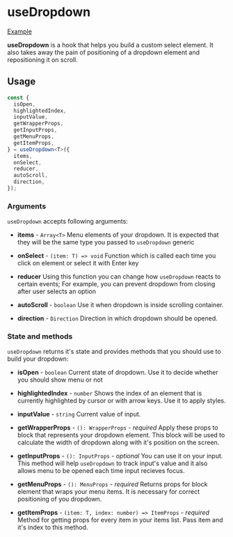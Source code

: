 # useDropdown

[Example](https://redmadrobot.github.io/use-dropdown)

**useDropdown** is a hook that helps you build a custom
select element. It also takes away the pain
of positioning of a dropdown element and repositioning it
on scroll.

## Usage

```typescript jsx
const {
  isOpen,
  highlightedIndex,
  inputValue,
  getWrapperProps,
  getInputProps,
  getMenuProps,
  getItemProps,
} = useDropdown<T>({
  items,
  onSelect,
  reducer,
  autoScroll,
  direction,
});
```

### Arguments

`useDropdown` accepts following arguments:

- **items** - `Array<T>`
  Menu elements of your dropdown. It is expected that they will
  be the same type you passed to `useDropdown` generic

- **onSelect** - `(item: T) => void`
  Function which is called each time you click on element or
  select it with Enter key

- **reducer**
  Using this function you can change how `useDropdown` reacts
  to certain events; For example, you can prevent dropdown
  from closing after user selects an option

- **autoScroll** - `boolean`
  Use it when dropdown is inside scrolling container.

- **direction** - `Direction`
  Direction in which dropdown should be opened.

### State and methods

`useDropdown` returns it's state and provides methods that
you should use to build your dropdown:

- **isOpen** - `boolean`
  Current state of dropdown. Use it to decide whether you should
  show menu or not

- **highlightedIndex** - `number`
  Shows the index of an element that is currently highlighted by
  cursor or with arrow keys. Use it to apply styles.

- **inputValue** - `string`
  Current value of input.

- **getWrapperProps** - `(): WrapperProps` - _required_
  Apply these props to block that represents your dropdown element.
  This block will be used to calculate the width of dropdown along
  with it's position on the screen.

- **getInputProps** - `(): InputProps` - _optional_
  You can use it on your input. This method will help `useDropdown`
  to track input's value and it also allows menu to be opened each time
  input recieves focus.

- **getMenuProps** - `(): MenuProps` - _required_
  Returns props for block element that wraps your menu items. It is
  necessary for correct positioning of you dropdown.

- **getItemProps** - `(item: T, index: number) => ItemProps` - _required_
  Method for getting props for every item in your items list. Pass
  item and it's index to this method.

